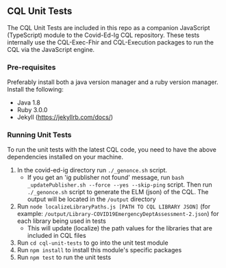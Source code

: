 ## CQL Unit Tests

The CQL Unit Tests are included in this repo as a companion JavaScript (TypeScript) module to the Covid-Ed-Ig CQL repository.
These tests internally use the CQL-Exec-Fhir and CQL-Execution packages to run the CQL via the JavaScript engine.


### Pre-requisites 
Preferably install both a java version manager and a ruby version manager.
Install the following:
- Java 1.8
- Ruby 3.0.0 
- Jekyll (https://jekyllrb.com/docs/)

### Running Unit Tests

To run the unit tests with the latest CQL code, you need to have the above dependencies installed on your machine.

1. In the covid-ed-ig directory run `./_genonce.sh` script.
   - If you get an 'ig publisher not found' message, run `bash _updatePublisher.sh --force --yes --skip-ping` script.
     Then run `./_genonce.sh` script to generate the ELM (json) of the CQL. The output will be located in the `/output` directory
2. Run `node localizeLibraryPaths.js [PATH TO CQL LIBRARY JSON]` (for example: `/output/Library-COVID19EmergencyDeptAssessment-2.json`) for each library being used in tests
   - This will update (localize) the path values for the libraries that are included in CQL files
3. Run `cd cql-unit-tests` to go into the unit test module
4. Run `npm install` to install this module's specific packages
5. Run `npm test` to run the unit tests